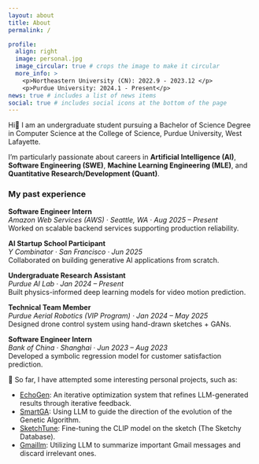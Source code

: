```yaml
---
layout: about
title: About
permalink: /

profile:
  align: right
  image: personal.jpg
  image_circular: true # crops the image to make it circular
  more_info: >
    <p>Northeastern University (CN): 2022.9 - 2023.12 </p>
    <p>Purdue University: 2024.1 - Present</p>  
news: true # includes a list of news items
social: true # includes social icons at the bottom of the page
---
```


Hi👋 I am an undergraduate student pursuing a Bachelor of Science Degree in Computer Science at the College of Science, Purdue University, West Lafayette. 

I’m particularly passionate about careers in **Artificial Intelligence (AI)**, **Software Engineering (SWE)**, **Machine Learning Engineering (MLE)**, and **Quantitative Research/Development (Quant)**.



### My past experience
**Software Engineer Intern**  
*Amazon Web Services (AWS) · Seattle, WA · Aug 2025 – Present*  
Worked on scalable backend services supporting production reliability.

**AI Startup School Participant**  
*Y Combinator · San Francisco · Jun 2025*  
Collaborated on building generative AI applications from scratch.

**Undergraduate Research Assistant**  
*Purdue AI Lab · Jan 2024 – Present*  
Built physics-informed deep learning models for video motion prediction.

**Technical Team Member**  
*Purdue Aerial Robotics (VIP Program) · Jan 2024 – May 2025*  
Designed drone control system using hand-drawn sketches + GANs.

**Software Engineer Intern**  
*Bank of China · Shanghai · Jun 2023 – Aug 2023*  
Developed a symbolic regression model for customer satisfaction prediction.

🌱 So far, I have attempted some interesting personal projects, such as:

- [EchoGen](https://github.com/AABBCCDKG/EchoGen): An iterative optimization system that refines LLM-generated results through iterative feedback.
- [SmartGA](https://github.com/AABBCCDKG/LLM-guided_GA_for_function_fitting): Using LLM to guide the direction of the evolution of the Genetic Algorithm.
- [SketchTune](https://github.com/AABBCCDKG/clip_on_sketch): Fine-tuning the CLIP model on the sketch (The Sketchy Database).
- [Gmaillm](https://github.com/AABBCCDKG/gmaillm): Utilizing LLM to summarize important Gmail messages and discard irrelevant ones.

